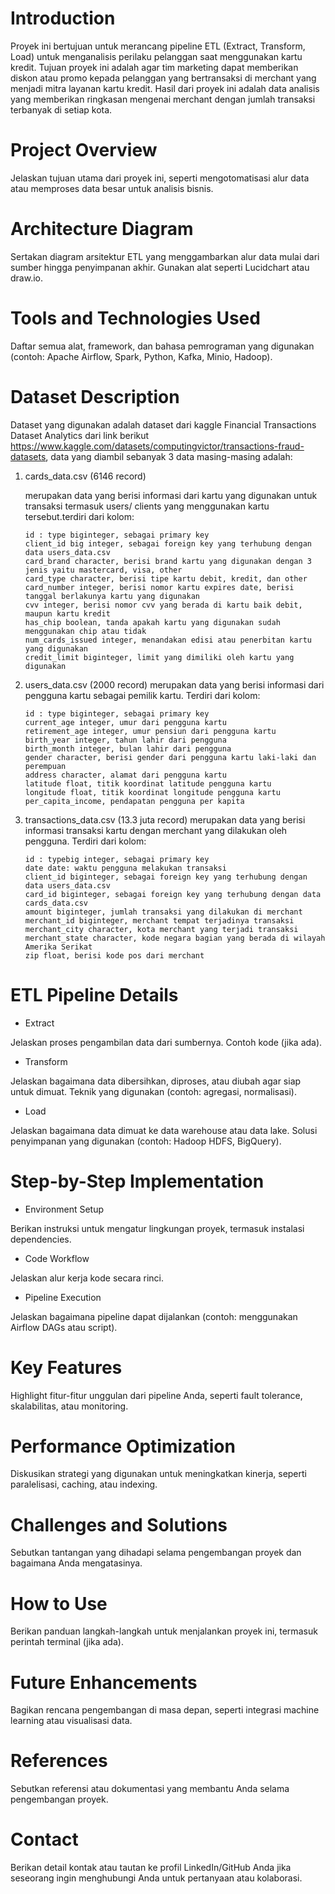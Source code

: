 # Introduction

Proyek ini bertujuan untuk merancang pipeline ETL (Extract, Transform, Load) untuk menganalisis perilaku pelanggan saat menggunakan kartu kredit. Tujuan proyek ini adalah agar tim marketing dapat memberikan diskon atau promo kepada pelanggan yang bertransaksi di merchant yang menjadi mitra layanan kartu kredit. Hasil dari proyek ini adalah data analisis yang memberikan ringkasan mengenai merchant dengan jumlah transaksi terbanyak di setiap kota.

# Project Overview
Jelaskan tujuan utama dari proyek ini, seperti mengotomatisasi alur data atau memproses data besar untuk analisis bisnis.

# Architecture Diagram
Sertakan diagram arsitektur ETL yang menggambarkan alur data mulai dari sumber hingga penyimpanan akhir. Gunakan alat seperti Lucidchart atau draw.io.

# Tools and Technologies Used
Daftar semua alat, framework, dan bahasa pemrograman yang digunakan (contoh: Apache Airflow, Spark, Python, Kafka, Minio, Hadoop).

# Dataset Description
Dataset yang digunakan adalah dataset dari kaggle Financial Transactions Dataset  Analytics dari link berikut https://www.kaggle.com/datasets/computingvictor/transactions-fraud-datasets, data yang diambil sebanyak 3 data masing-masing adalah:

1. cards_data.csv (6146 record)

    merupakan data yang berisi informasi dari kartu yang digunakan untuk transaksi termasuk users/ clients yang menggunakan kartu tersebut.terdiri dari kolom:

    ```
    id : type biginteger, sebagai primary key
    client_id big integer, sebagai foreign key yang terhubung dengan data users_data.csv
    card_brand character, berisi brand kartu yang digunakan dengan 3 jenis yaitu mastercard, visa, other
    card_type character, berisi tipe kartu debit, kredit, dan other
    card_number integer, berisi nomor kartu expires date, berisi tanggal berlakunya kartu yang digunakan
    cvv integer, berisi nomor cvv yang berada di kartu baik debit, maupun kartu kredit
    has_chip boolean, tanda apakah kartu yang digunakan sudah menggunakan chip atau tidak
    num_cards_issued integer, menandakan edisi atau penerbitan kartu yang digunakan
    credit_limit biginteger, limit yang dimiliki oleh kartu yang digunakan
    ```

2. users_data.csv (2000 record)
    merupakan data yang berisi informasi dari pengguna kartu sebagai pemilik kartu. Terdiri dari kolom:

    ```
    id : type biginteger, sebagai primary key 
    current_age integer, umur dari pengguna kartu
    retirement_age integer, umur pensiun dari pengguna kartu
    birth_year integer, tahun lahir dari pengguna
    birth_month integer, bulan lahir dari pengguna
    gender character, berisi gender dari pengguna kartu laki-laki dan perempuan
    address character, alamat dari pengguna kartu
    latitude float, titik koordinat latitude pengguna kartu
    longitude float, titik koordinat longitude pengguna kartu
    per_capita_income, pendapatan pengguna per kapita
    ```

3. transactions_data.csv (13.3 juta record)
    merupakan data yang berisi informasi transaksi kartu dengan merchant yang dilakukan oleh pengguna. Terdiri dari kolom:
    ```
    id : typebig integer, sebagai primary key
    date date: waktu pengguna melakukan transaksi
    client_id biginteger, sebagai foreign key yang terhubung dengan data users_data.csv
    card_id biginteger, sebagai foreign key yang terhubung dengan data cards_data.csv
    amount biginteger, jumlah transaksi yang dilakukan di merchant
    merchant_id biginteger, merchant tempat terjadinya transaksi
    merchant_city character, kota merchant yang terjadi transaksi
    merchant_state character, kode negara bagian yang berada di wilayah Amerika Serikat 
    zip float, berisi kode pos dari merchant
    ```


# ETL Pipeline Details
- Extract

Jelaskan proses pengambilan data dari sumbernya.
Contoh kode (jika ada).
- Transform

Jelaskan bagaimana data dibersihkan, diproses, atau diubah agar siap untuk dimuat.
Teknik yang digunakan (contoh: agregasi, normalisasi).
- Load

Jelaskan bagaimana data dimuat ke data warehouse atau data lake.
Solusi penyimpanan yang digunakan (contoh: Hadoop HDFS, BigQuery).

# Step-by-Step Implementation
- Environment Setup

Berikan instruksi untuk mengatur lingkungan proyek, termasuk instalasi dependencies.

- Code Workflow

Jelaskan alur kerja kode secara rinci.

- Pipeline Execution 

Jelaskan bagaimana pipeline dapat dijalankan (contoh: menggunakan Airflow DAGs atau script).

# Key Features
Highlight fitur-fitur unggulan dari pipeline Anda, seperti fault tolerance, skalabilitas, atau monitoring.

# Performance Optimization
Diskusikan strategi yang digunakan untuk meningkatkan kinerja, seperti paralelisasi, caching, atau indexing.

# Challenges and Solutions
Sebutkan tantangan yang dihadapi selama pengembangan proyek dan bagaimana Anda mengatasinya.

# How to Use
Berikan panduan langkah-langkah untuk menjalankan proyek ini, termasuk perintah terminal (jika ada).

# Future Enhancements
Bagikan rencana pengembangan di masa depan, seperti integrasi machine learning atau visualisasi data.

# References
Sebutkan referensi atau dokumentasi yang membantu Anda selama pengembangan proyek.

# Contact
Berikan detail kontak atau tautan ke profil LinkedIn/GitHub Anda jika seseorang ingin menghubungi Anda untuk pertanyaan atau kolaborasi.